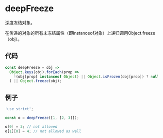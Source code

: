 # deepFreeze

深度冻结对象。

在传递的对象的所有未冻结属性（即instanceof对象）上递归调用Object.freeze（obj）。

## 代码

```js
const deepFreeze = obj =>
  Object.keys(obj).forEach(prop =>
    !(obj[prop] instanceof Object) || Object.isFrozen(obj[prop]) ? null : deepFreeze(obj[prop])
  ) || Object.freeze(obj);
```

## 例子

```js
'use strict';

const o = deepFreeze([1, [2, 3]]);

o[0] = 3; // not allowed
o[1][0] = 4; // not allowed as well
```
